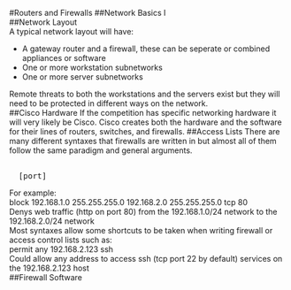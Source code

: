 #Routers and Firewalls
##Network Basics
I  
##Network Layout  
A typical network layout will have:  
* A gateway router and a firewall, these can be seperate or combined appliances or software
* One or more workstation subnetworks
* One or more server subnetworks  

Remote threats to both the workstations and the servers exist but they will need to be protected in different ways on the network.  
##Cisco Hardware
If the competition has specific networking hardware it will very likely be Cisco. Cisco creates both the hardware and the software for their lines of routers, switches, and firewalls.
##Access Lists
There are many different syntaxes that firewalls are written in but almost all of them follow the same paradigm and general arguments.
    <pre><action> <source> <source subnet> <destination> <destination subnet> <protocol> [port]</pre>
For example:  
    block 192.168.1.0 255.255.255.0 192.168.2.0 255.255.255.0 tcp 80  
Denys web traffic (http on port 80) from the 192.168.1.0/24 network to the 192.168.2.0/24 network  
Most syntaxes allow some shortcuts to be taken when writing firewall or access control lists such as:  
	permit any 192.168.2.123 ssh  
Could allow any address to access ssh (tcp port 22 by default) services on the 192.168.2.123 host  
##Firewall Software